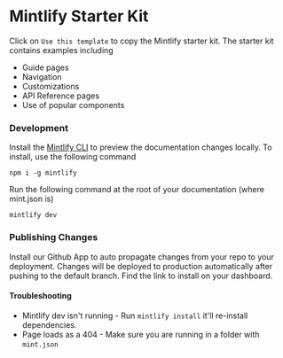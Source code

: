 # Mintlify Starter Kit

Click on `Use this template` to copy the Mintlify starter kit. The starter kit contains examples including

* Guide pages
* Navigation
* Customizations
* API Reference pages
* Use of popular components

### Development

Install the [Mintlify CLI](https://www.npmjs.com/package/mintlify) to preview the documentation changes locally. To install, use the following command

```
npm i -g mintlify
```

Run the following command at the root of your documentation (where mint.json is)

```
mintlify dev
```

### Publishing Changes

Install our Github App to auto propagate changes from your repo to your deployment. Changes will be deployed to production automatically after pushing to the default branch. Find the link to install on your dashboard.

#### Troubleshooting

* Mintlify dev isn't running - Run `mintlify install` it'll re-install dependencies.
* Page loads as a 404 - Make sure you are running in a folder with `mint.json`
